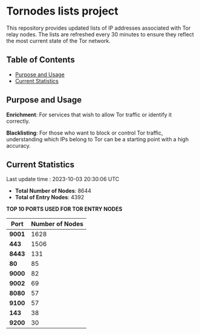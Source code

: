 # Tornodes lists project

This repository provides updated lists of IP addresses associated with Tor relay nodes. The lists are refreshed every 30 minutes to ensure they reflect the most current state of the Tor network.

## Table of Contents

- [Purpose and Usage](#purpose-and-usage)
- [Current Statistics](#current-statistics)


## Purpose and Usage

**Enrichment**: For services that wish to allow Tor traffic or identify it correctly.

**Blacklisting**: For those who want to block or control Tor traffic, understanding which IPs belong to Tor can be a starting point with a high accuracy.

## Current Statistics

Last update time : 2023-10-03 20:30:06 UTC

- **Total Number of Nodes**: 8644
- **Total of Entry Nodes**: 4392

**TOP 10 PORTS USED FOR TOR ENTRY NODES**

| **Port** | **Number of Nodes** |
|------|-----------------|
| **9001**   | 1628  |
| **443**   | 1506  |
| **8443**   | 131  |
| **80**   | 85  |
| **9000**   | 82  |
| **9002**   | 69  |
| **8080**   | 57  |
| **9100**   | 57  |
| **143**   | 38  |
| **9200**   | 30  |

